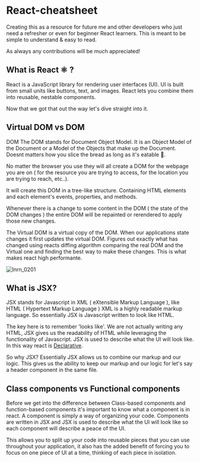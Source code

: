 # React-cheatsheet
Creating this as a resource for future me and other developers who just need a refresher or even for beginner React learners. This is meant to be simple to understand & easy to read.

As always any contributions will be much appreciated!

## What is React ⚛ ? 
React is a JavaScript library for rendering user interfaces (UI). UI is built from small units like buttons, text, and images. React lets you combine them into reusable, nestable components.

Now that we got that out the way let's dive straight into it.

## Virtual DOM vs DOM
DOM The DOM stands for Document Object Model. It is an Object Model of the Document or a Model of the Objects that make up the Document. Doesnt matters how you slice the bread as long as it's eatable 🍞. 

No matter the browser you use they will all create a DOM for the webpage you are on ( for the resource you are trying to access, for the location you are trying to reach, etc..).


It will create this DOM in a tree-like structure. Containing HTML elements and each element's events, properties, and methods.
<!--Todo insirt crappy drawing-->

Whenever there is a change to some content in the DOM ( the state of the DOM changes ) the entire DOM will be repainted or rerendered to apply those new changes.

The Virtual DOM is a virtual copy of the DOM. When our applications state changes it first updates the virtual DOM. Figures out exactly what has changed using reacts diffing algorithm comparing the real DOM and the Virtual one and finding the best way to make these changes. This is what makes react high performante. 



![lnrn_0201](https://github.com/jamalabd/React-cheatsheet/assets/45414121/981c8e90-af0e-4eba-90cc-f256bd9a515d)

## What is JSX?
JSX stands for Javascript in XML ( eXtensible Markup Language ), like HTML ( Hypertext Markup Language ) XML is a highly readable markup language. So essentially JSX is Javascript written to look like HTML.

The key here is to remember 'looks like'. We are not actually writing any HTML, JSX gives us the readability of HTML while leveraging the functionality of Javascript. JSX is used to describe what the UI will look like. In this way react is [Declarative](https://alexsidorenko.com/blog/react-is-declarative-what-does-it-mean/).

So why JSX? Essentially JSX allows us to combine our markup and our logic. This gives us the ability to keep our markup and our logic for let's say a header component in the same file. 

## Class components vs Functional components
Before we get into the difference between Class-based components and function-based components it's important to know what a component is in react. 
A component is simply a way of organizing your code. Components are written in JSX and JSX is used to describe what the UI will look like so each component will describe a peace of the UI. 

This allows you to split up your code into reusable pieces that you can use throughout your application, it also has the added benefit of forcing you to focus on one piece of UI at a time, thinking of each piece in isolation.

<!-- 
--Todo--
## Hooks
### Use callback 📞
Not going to lie this one had me stumped when it first came out 😅.

use callback is a React Hook that lets you save a function that you have already defined between re-renders -->
